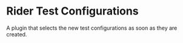 # Rider Test Configurations

A plugin that selects the new test configurations as soon as they are created.
